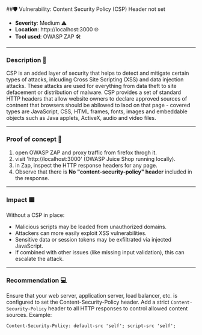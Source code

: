 ##🛡️ Vulnerability: Content Security Policy (CSP) Header not set
- **Severity**: Medium ⚠️
- **Location**: http://localhost:3000 🌐
- **Tool used**: OWASP ZAP 🛠️

---

### Description 📖

CSP is an added layer of security that helps to detect and mitigate certain types of attacks, inlcuding Cross Site Scripting (XSS) and data injection attacks. These attacks are used for everything from data theft to site defacement or distribution of malware. CSP provides a set of standard HTTP headers that allow website owners to declare approved sources of contnent that browsers should be abllowed to laod on that page - covered types are JavaScript, CSS, HTML frames, fonts, images and embeddable objects such as Java applets, ActiveX, audio and video files.

---

### Proof of concept 🧪
1. open OWASP ZAP and proxy traffic from firefox throgh it.
2. visit 'http://localhost:3000' (OWASP Juice Shop running locally).
3. in Zap, inspect the HTTP response headers for any page.
4. Observe that there is **No "content-security-policy" header** included in the response.

---

### Impact 🟥

Without a CSP in place:
- Malicious scripts may be loaded from unauthorized domains.
- Attackers can more easily exploit XSS vulnerabilities.
- Sensitive data or session tokens may be exfiltrated via injected JavaScript.
- If combined with other issues (like missing input validation), this can escalate the attack.

---

### Recommendation 💻

Ensure that your web server, application server, load balancer, etc. is configured to set the Content-Security-Policy header.
Add a strict `Content-Security-Policy` header to all HTTP responses to control allowed content sources. Example:

```http
Content-Security-Policy: default-src 'self'; script-src 'self';
